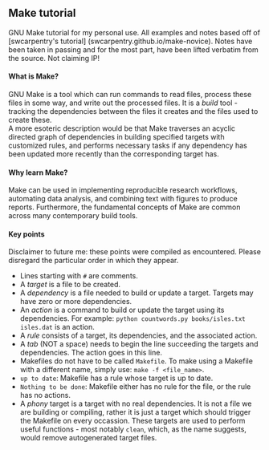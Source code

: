 ## Make tutorial  
GNU Make tutorial for my personal use. All examples and notes based off of
[swcarpentry's tutorial] (swcarpentry.github.io/make-novice). Notes have been
taken in passing and for the most part, have been lifted verbatim from the
source. Not claiming IP!  
#### What is Make?  
GNU Make is a tool which can run commands to read files, process these files in
some way, and write out the processed files. It is a *build* tool - tracking
the dependencies between the files it creates and the files used to create
these.  
A more esoteric description would be that Make traverses an acyclic directed
graph of dependencies in building specified targets with customized rules, and
performs necessary tasks if any dependency has been updated more recently than
the corresponding target has.  
#### Why learn Make?  
Make can be used in implementing reproducible research workflows, automating
data analysis, and combining text with figures to produce reports.
Furthermore, the fundamental concepts of Make are common across many contemporary
build tools.  
#### Key points  
Disclaimer to future me: these points were compiled as encountered. Please
disregard the particular order in which they appear.  
+ Lines starting with `#` are comments.
+ A *target* is a file to be created.
+ A *dependency* is a file needed to build or update a target. Targets may have
zero or more dependencies.
+ An *action* is a command to build or update the target using its dependencies.
For example: `python countwords.py books/isles.txt isles.dat` is an action.
+ A *rule* consists of a target, its dependencies, and the associated action.
+ A *tab* (NOT a space) needs to begin the line succeeding the targets and
dependencies. The action goes in this line.
+ Makefiles do not have to be called `Makefile`. To make using a Makefile with
a different name, simply use: `make -f <file_name>`.
+ `up to date`: Makefile has a rule whose target is up to date.
+ `Nothing to be done`: Makefile either has no rule for the file, or the rule
has no actions.
+ A *phony* target is a target with no real dependencies. It is not a file we
are building or compiling, rather it is just a target which should trigger
the Makefile on every occassion. These targets are used to perform useful
functions - most notably `clean`, which, as the name suggests, would remove
autogenerated target files.
